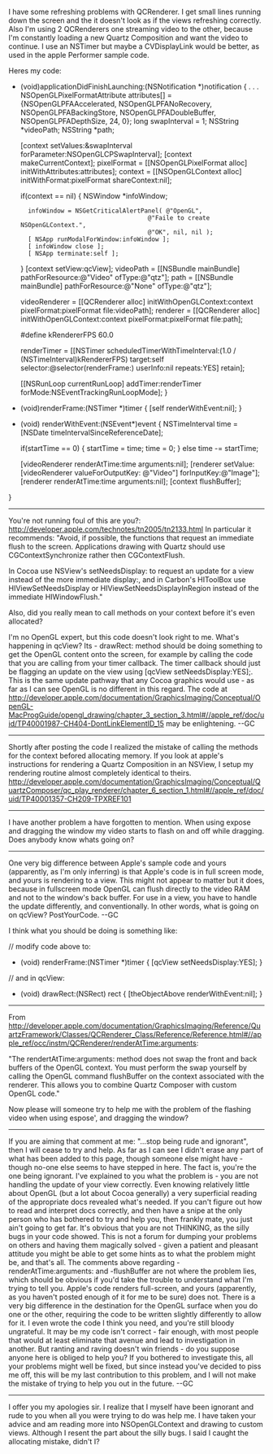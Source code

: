 I have some refreshing problems with QCRenderer.  I get small lines running down the screen and the it doesn't look as if the views refreshing correctly. Also I'm using 2 QCRenderers one streaming video to the other, because I'm constantly loading a new Quartz Composition and want the video to continue.  I use an NSTimer but maybe a CVDisplayLink would be better, as used in the apple Performer sample code.

Heres my code:

    
- (void)applicationDidFinishLaunching:(NSNotification *)notification {
               . . .
       NSOpenGLPixelFormatAttribute	attributes[] = {NSOpenGLPFAAccelerated, NSOpenGLPFANoRecovery, NSOpenGLPFABackingStore, NSOpenGLPFADoubleBuffer, NSOpenGLPFADepthSize, 24, 0};
	long swapInterval = 1;
	NSString *videoPath;
	NSString *path;
	
	[context setValues:&swapInterval forParameter:NSOpenGLCPSwapInterval];
	[context makeCurrentContext];
	pixelFormat = [[NSOpenGLPixelFormat alloc] initWithAttributes:attributes];
	context = [[NSOpenGLContext alloc] initWithFormat:pixelFormat shareContext:nil];
	
	if(context == nil)
	{
		NSWindow *infoWindow;

		infoWindow = NSGetCriticalAlertPanel( @"OpenGL",
                                         @"Faile to create NSOpenGLContext.",
                                         @"OK", nil, nil );
		[ NSApp runModalForWindow:infoWindow ];
		[ infoWindow close ];
		[ NSApp terminate:self ];
	}
	[context setView:qcView];
	videoPath = [[NSBundle mainBundle] pathForResource:@"Video" ofType:@"qtz"];
	path = [[NSBundle mainBundle] pathForResource:@"None" ofType:@"qtz"];
	
	videoRenderer = [[QCRenderer alloc] initWithOpenGLContext:context pixelFormat:pixelFormat file:videoPath];
	renderer = [[QCRenderer alloc] initWithOpenGLContext:context pixelFormat:pixelFormat file:path];

	
	#define kRendererFPS 60.0
 
	renderTimer = [[NSTimer scheduledTimerWithTimeInterval:(1.0 /
                                (NSTimeInterval)kRendererFPS)
                        target:self
                        selector:@selector(renderFrame:)
                        userInfo:nil
                        repeats:YES]
						retain];
	
	[[NSRunLoop currentRunLoop] addTimer:renderTimer
                                 forMode:NSEventTrackingRunLoopMode];
}
- (void)renderFrame:(NSTimer *)timer
{
	[self renderWithEvent:nil];
}

- (void) renderWithEvent:(NSEvent*)event
{
    NSTimeInterval  time = [NSDate timeIntervalSinceReferenceDate];
	
	if(startTime == 0)
    {
        startTime = time;
        time = 0;
    }
    else
        time -= startTime;
	
	
	[videoRenderer renderAtTime:time arguments:nil];
	[renderer setValue:[videoRenderer valueForOutputKey: @"Video"] forInputKey:@"Image"];
	[renderer renderAtTime:time arguments:nil];
	[context flushBuffer];
	
}


----

You're not running foul of this are you?: http://developer.apple.com/technotes/tn2005/tn2133.html  In particular it recommends: "Avoid, if possible, the functions that request an immediate flush to the screen. Applications drawing with Quartz should use CGContextSynchronize rather then CGContextFlush.

In Cocoa use NSView's setNeedsDisplay: to request an update for a view instead of the more immediate display:, and in Carbon's HIToolBox use HIViewSetNeedsDisplay or HIViewSetNeedsDisplayInRegion instead of the immediate HIWindowFlush."

Also, did you really mean to call methods on your context before it's even allocated?

I'm no OpenGL expert, but this code doesn't look right to me. What's happening in qcView? Its      - drawRect: method should be doing something to get the OpenGL content onto the screen, for example by calling the code that you are calling from your timer callback. The timer callback should just be flagging an update on the view using     [qcView setNeedsDisplay:YES];. This is the same update pathway that any Cocoa graphics would use - as far as I can see OpenGL is no different in this regard. The code at http://developer.apple.com/documentation/GraphicsImaging/Conceptual/OpenGL-MacProgGuide/opengl_drawing/chapter_3_section_3.html#//apple_ref/doc/uid/TP40001987-CH404-DontLinkElementID_15 may be enlightening.  --GC

---- 
Shortly after posting the code I realized the mistake of calling the methods for the context befored allocating memory.
If you look at apple's instructions for rendering a Quartz Composition in an NSView, I setup my rendering routine almost completely identical to theirs.
http://developer.apple.com/documentation/GraphicsImaging/Conceptual/QuartzComposer/qc_play_renderer/chapter_6_section_1.html#//apple_ref/doc/uid/TP40001357-CH209-TPXREF101

----
I have another problem a have forgotten to mention.  When using expose and dragging the window my video starts to flash on and off while dragging.  Does anybody know whats going on?

----

One very big difference between Apple's sample code and yours (apparently, as I'm only inferring) is that Apple's code is in full screen mode, and yours is rendering to a view. This might not appear to matter but it does, because in fullscreen mode OpenGL can flush directly to the video RAM and not to the window's back buffer. For use in a view, you have to handle the update differently, and conventionally. In other words, what is going on on qcView? PostYourCode. --GC

I think what you should be doing is something like:

    

// modify code above to:
- (void) renderFrame:(NSTimer *)timer
{
	[qcView setNeedsDisplay:YES];
}


// and in qcView:
- (void) drawRect:(NSRect) rect
{
    [theObjectAbove renderWithEvent:nil];
}




----  
From http://developer.apple.com/documentation/GraphicsImaging/Reference/QuartzFramework/Classes/QCRenderer_Class/Reference/Reference.html#//apple_ref/occ/instm/QCRenderer/renderAtTime:arguments:

"The     rendertAtTime:arguments: method does not swap the front and back buffers of the OpenGL context. You must perform the swap yourself by calling the OpenGL command     flushBuffer on the context associated with the renderer. This allows you to combine Quartz Composer with custom OpenGL code."

Now please will someone try to help me with the problem of the flashing video when using espose', and dragging the window?

----

If you are aiming that comment at me: "...stop being rude and ignorant", then I will cease to try and help. As far as I can see I didn't erase any part of what has been added to this page, though someone else might have - though no-one else seems to have stepped in here. The fact is, you're the one being ignorant. I've explained to you what the problem is - you are not handling the update of your view correctly. Even knowing relatively little about OpenGL (but a lot about Cocoa generally) a very superficial reading of the appropriate docs revealed what's needed. If you can't figure out how to read and interpret docs correctly, and then have a snipe at the only person who has bothered to try and help you, then frankly mate, you just ain't going to get far. It's obvious that you are not THINKING, as the silly bugs in your code showed. This is not a forum for dumping your problems on others and having them magically solved - given a patient and pleasant attitude you might be able to get some hints as to what the problem might be, and that's all. The comments above regarding     - renderAtTime:arguments: and      -flushBuffer are not where the problem lies, which should be obvious if you'd take the trouble to understand what I'm trying to tell you. Apple's code renders full-screen, and yours (apparently, as you haven't posted enough of it for me to be sure) does not. There is a very big difference in the destination for the OpenGL surface when you do one or the other, requiring the code to be written slightly differently to allow for it. I even wrote the code I think you need, and you're still bloody ungrateful. It may be my code isn't correct - fair enough, with most people that would at least eliminate that avenue and lead to investigation in another. But ranting and raving doesn't win friends - do you suppose anyone here is obliged to help you? If you bothered to investigate this, all your problems might well be fixed, but since instead you've decided to piss me off, this will be my last contribution to this problem, and I will not make the mistake of trying to help you out in the future. --GC

----
I offer you my apologies sir.  I realize that I myself have been ignorant and rude to you when all you were trying to do was help me.  I have taken your advice and am reading more into NSOpenGLContext and drawing to custom views.  Although I resent the part about the silly bugs. I said I caught the allocating mistake, didn't I?
